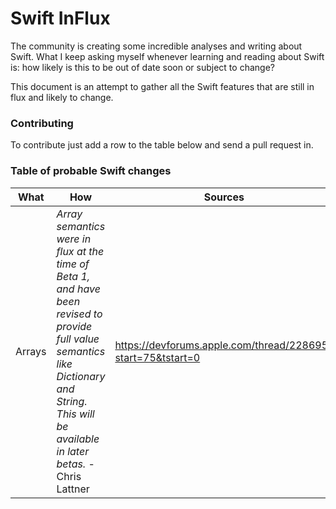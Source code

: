 Swift InFlux
===========
The community is creating some incredible analyses and writing about Swift. What I keep asking myself whenever learning and reading about Swift is: how likely is this to be out of date soon or subject to change? 

This document is an attempt to gather all the Swift features that are still in flux and likely to change.

### Contributing
To contribute just add a row to the table below and send a pull request in. 

### Table of probable Swift changes

What | How | Sources
------------ | ------------- | -------------
Arrays | *Array semantics were in flux at the time of Beta 1, and have been revised to provide full value semantics like Dictionary and String.  This will be available in later betas.* - Chris Lattner | https://devforums.apple.com/thread/228695?start=75&tstart=0
